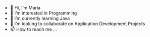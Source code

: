 - 👋 Hi, I’m Maria
- 👀 I’m interested in Programming
- 🌱 I’m currently learning Java
- 💞️ I’m looking to collaborate on Application Development Projects
- 📫 How to reach me ...

<!---
mariadeto/mariadeto is a ✨ special ✨ repository because its `README.md` (this file) appears on your GitHub profile.
You can click the Preview link to take a look at your changes.
--->
